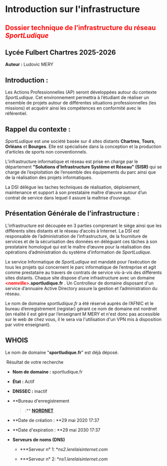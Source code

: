 # Introduction sur l'infrastructure

## <span style="color:red;">Dossier technique de l’infrastructure du réseau *SportLudique*</span>

## Lycée Fulbert Chartres 2025-2026

**Auteur :** Ludovic MERY

## Introduction :

Les Actions Professionnelles (AP) seront développées autour du
contexte *SportLudique*. Cet environnement permettra à l’étudiant de
réaliser un ensemble de projets autour de différentes situations
professionnelles (les missions) et acquérir ainsi les compétences en
conformité avec le référentiel.

## Rappel du contexte :

*SportLudique* est une société basée sur 4 sites distants **Chartres**,
**Tours**, **Orléans** et **Bourges**. Elle est spécialisée dans la conception
et la production d’articles de sports non conventionnels.

L’infrastructure informatique et réseau est prise en charge par le
département **"Solutions d’Infrastructure Système et Réseau" (SISR)** qui se
charge de l’exploitation de l’ensemble des équipements du parc ainsi que
de la réalisation des projets informatiques.

La DSI délègue les taches techniques de réalisation, déploiement,
maintenance et support à son prestataire maître d’œuvre autour d’un
contrat de service dans lequel il assure la maîtrise d’ouvrage.

## Présentation Générale de l’infrastructure :

L’infrastructure est découpée en 3 parties comprenant
le siège ainsi que les différents sites distants et le réseau d’accès à
Internet. La DSI est responsable de l’administration de
l’infrastructure, de la fourniture de services et de la sécurisation des
données en déléguant ces tâches à son prestataire homologué qui est le
maître d’œuvre pour la réalisation des opérations d’administration du
système d’information de *SportLudique*.

Le service Informatique de *SportLudique* est mandaté pour l’exécution
de tous les projets qui concernent le parc informatique de l’entreprise
et agit comme prestataire au travers de contrats de service vis-à-vis
des différents sites distants. Chaque site dispose d’une infrastructure
avec un domaine **<span style="color:red;">&lt;nomville&gt;</span>.sportludique.fr** .
Un Controlleur de domaine disposant d'un service d’annuaire Active Directory assure la gestion et
l’administration du réseau.

Le nom de domaine *sportludique.fr* a été réservé auprès de l’AFNIC et
le bureau d’enregistrement (registar) gérant ce nom de domaine est
nordnet (en réalité il est géré par l’enseignant M MERY et n'est donc pas accessible sur le web de chez vous, il le sera via l'utilisation d'un VPN mis à disposition par votre enseignant).

## WHOIS

Le nom de domaine "**sportludique.fr**" est déjà déposé.

 Résultat de votre recherche

-   **Nom de domaine :** sportludique.fr

-   **État :** Actif

-   **DNSSEC :** inactif

-   **Bureau d'enregistrement
    > :** [**NORDNET**](http://www.afnic.fr/fr/produits-et-services/services/whois/)

-   **Date de création : **29 mai 2020 17:37

-   **Date d'expiration : **29 mai 2030 17:37

-   **Serveurs de noms (DNS)**

    -   ***Serveur n° 1: **ns2.lerelaisinternet.com*

    -   ***Serveur n° 2: **ns1.lerelaisinternet.com*
